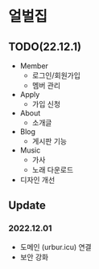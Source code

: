 # 얼벌집

## TODO(22.12.1)

-   Member
    -   로그인/회원가입
    -   멤버 관리
-   Apply
    -   가입 신청
-   About
    -   소개글
-   Blog
    -   게시판 기능
-   Music
    -   가사
    -   노래 다운로드
-   디자인 개선

## Update

### 2022.12.01

-   도메인 (urbur.icu) 연결
-   보안 강화
